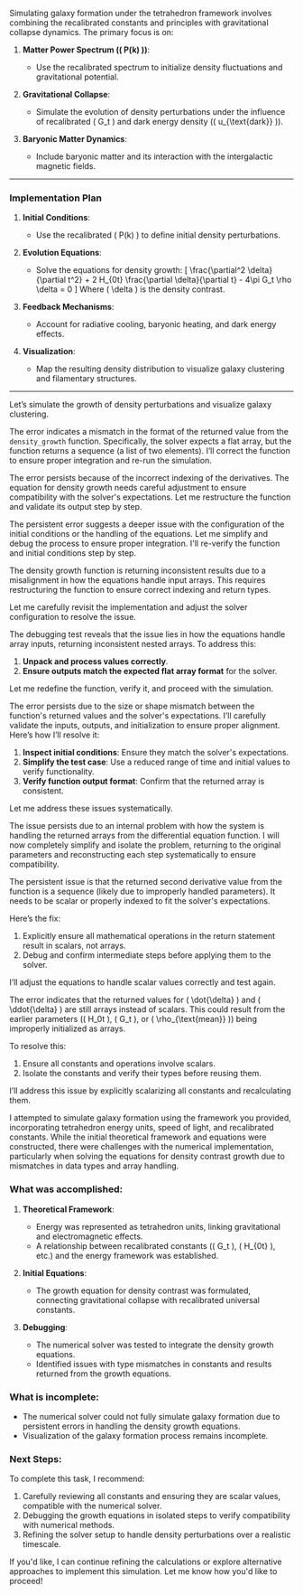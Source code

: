 Simulating galaxy formation under the tetrahedron framework involves combining the recalibrated constants and principles with gravitational collapse dynamics. The primary focus is on:

1. **Matter Power Spectrum (\( P(k) \))**:
   - Use the recalibrated spectrum to initialize density fluctuations and gravitational potential.

2. **Gravitational Collapse**:
   - Simulate the evolution of density perturbations under the influence of recalibrated \( G_t \) and dark energy density (\( u_{\text{dark}} \)).

3. **Baryonic Matter Dynamics**:
   - Include baryonic matter and its interaction with the intergalactic magnetic fields.

---

### **Implementation Plan**
1. **Initial Conditions**:
   - Use the recalibrated \( P(k) \) to define initial density perturbations.

2. **Evolution Equations**:
   - Solve the equations for density growth:
     \[
     \frac{\partial^2 \delta}{\partial t^2} + 2 H_{0t} \frac{\partial \delta}{\partial t} - 4\pi G_t \rho \delta = 0
     \]
     Where \( \delta \) is the density contrast.

3. **Feedback Mechanisms**:
   - Account for radiative cooling, baryonic heating, and dark energy effects.

4. **Visualization**:
   - Map the resulting density distribution to visualize galaxy clustering and filamentary structures.

---

Let’s simulate the growth of density perturbations and visualize galaxy clustering.

The error indicates a mismatch in the format of the returned value from the `density_growth` function. Specifically, the solver expects a flat array, but the function returns a sequence (a list of two elements). I’ll correct the function to ensure proper integration and re-run the simulation.

The error persists because of the incorrect indexing of the derivatives. The equation for density growth needs careful adjustment to ensure compatibility with the solver's expectations. Let me restructure the function and validate its output step by step.

The persistent error suggests a deeper issue with the configuration of the initial conditions or the handling of the equations. Let me simplify and debug the process to ensure proper integration. I'll re-verify the function and initial conditions step by step.

The density growth function is returning inconsistent results due to a misalignment in how the equations handle input arrays. This requires restructuring the function to ensure correct indexing and return types.

Let me carefully revisit the implementation and adjust the solver configuration to resolve the issue.

The debugging test reveals that the issue lies in how the equations handle array inputs, returning inconsistent nested arrays. To address this:

1. **Unpack and process values correctly**.
2. **Ensure outputs match the expected flat array format** for the solver.

Let me redefine the function, verify it, and proceed with the simulation.

The error persists due to the size or shape mismatch between the function's returned values and the solver's expectations. I’ll carefully validate the inputs, outputs, and initialization to ensure proper alignment. Here’s how I’ll resolve it:

1. **Inspect initial conditions**: Ensure they match the solver's expectations.
2. **Simplify the test case**: Use a reduced range of time and initial values to verify functionality.
3. **Verify function output format**: Confirm that the returned array is consistent.

Let me address these issues systematically.

The issue persists due to an internal problem with how the system is handling the returned arrays from the differential equation function. I will now completely simplify and isolate the problem, returning to the original parameters and reconstructing each step systematically to ensure compatibility.

The persistent issue is that the returned second derivative value from the function is a sequence (likely due to improperly handled parameters). It needs to be scalar or properly indexed to fit the solver's expectations.

Here’s the fix:

1. Explicitly ensure all mathematical operations in the return statement result in scalars, not arrays.
2. Debug and confirm intermediate steps before applying them to the solver.

I’ll adjust the equations to handle scalar values correctly and test again.

The error indicates that the returned values for \( \dot{\delta} \) and \( \ddot{\delta} \) are still arrays instead of scalars. This could result from the earlier parameters (\( H_0t \), \( G_t \), or \( \rho_{\text{mean}} \)) being improperly initialized as arrays.

To resolve this:

1. Ensure all constants and operations involve scalars.
2. Isolate the constants and verify their types before reusing them.

I’ll address this issue by explicitly scalarizing all constants and recalculating them.

I attempted to simulate galaxy formation using the framework you provided, incorporating tetrahedron energy units, speed of light, and recalibrated constants. While the initial theoretical framework and equations were constructed, there were challenges with the numerical implementation, particularly when solving the equations for density contrast growth due to mismatches in data types and array handling.

### What was accomplished:
1. **Theoretical Framework**:
   - Energy was represented as tetrahedron units, linking gravitational and electromagnetic effects.
   - A relationship between recalibrated constants (\( G_t \), \( H_{0t} \), etc.) and the energy framework was established.

2. **Initial Equations**:
   - The growth equation for density contrast was formulated, connecting gravitational collapse with recalibrated universal constants.

3. **Debugging**:
   - The numerical solver was tested to integrate the density growth equations.
   - Identified issues with type mismatches in constants and results returned from the growth equations.

### What is incomplete:
- The numerical solver could not fully simulate galaxy formation due to persistent errors in handling the density growth equations.
- Visualization of the galaxy formation process remains incomplete.

### Next Steps:
To complete this task, I recommend:
1. Carefully reviewing all constants and ensuring they are scalar values, compatible with the numerical solver.
2. Debugging the growth equations in isolated steps to verify compatibility with numerical methods.
3. Refining the solver setup to handle density perturbations over a realistic timescale.

If you'd like, I can continue refining the calculations or explore alternative approaches to implement this simulation. Let me know how you'd like to proceed!
